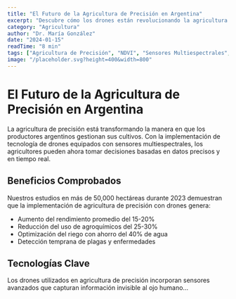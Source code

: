 ```yaml
---
title: "El Futuro de la Agricultura de Precisión en Argentina"
excerpt: "Descubre cómo los drones están revolucionando la agricultura argentina con tecnologías de mapeo multiespectral y análisis de datos avanzados."
category: "Agricultura"
author: "Dr. María González"
date: "2024-01-15"
readTime: "8 min"
tags: ["Agricultura de Precisión", "NDVI", "Sensores Multiespectrales", "Productividad", "Sostenibilidad"]
image: "/placeholder.svg?height=400&width=800"
---
```


# El Futuro de la Agricultura de Precisión en Argentina

La agricultura de precisión está transformando la manera en que los productores argentinos gestionan sus cultivos. Con la implementación de tecnología de drones equipados con sensores multiespectrales, los agricultores pueden ahora tomar decisiones basadas en datos precisos y en tiempo real.

## Beneficios Comprobados

Nuestros estudios en más de 50,000 hectáreas durante 2023 demuestran que la implementación de agricultura de precisión con drones genera:

- Aumento del rendimiento promedio del 15-20%
- Reducción del uso de agroquímicos del 25-30%
- Optimización del riego con ahorro del 40% de agua
- Detección temprana de plagas y enfermedades

## Tecnologías Clave

Los drones utilizados en agricultura de precisión incorporan sensores avanzados que capturan información invisible al ojo humano...